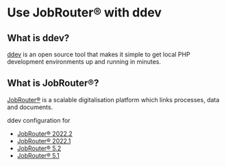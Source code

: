 # Use JobRouter® with ddev

## What is ddev?

[ddev](https://github.com/drud/ddev) is an open source tool that makes it simple to get 
local PHP development environments up and running in minutes.

## What is JobRouter®?

[JobRouter®](https://www.jobrouter.com/) is a scalable digitalisation platform which links
processes, data and documents.

ddev configuration for

- [JobRouter® 2022.2](jobrouter-2022.2/CONFIG.md)
- [JobRouter® 2022.1](jobrouter-2022.1/CONFIG.md)
- [JobRouter® 5.2](jobrouter-5.2/CONFIG.md)
- [JobRouter® 5.1](jobrouter-5.1/CONFIG.md)
